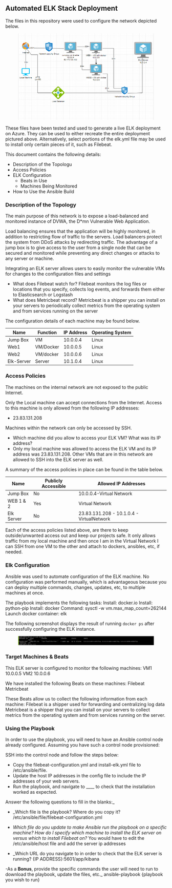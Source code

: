 ## Automated ELK Stack Deployment

The files in this repository were used to configure the network depicted below.

<figure><img src=/diagrams/diagram2.PNG><figcaption></figcaption></figure>

These files have been tested and used to generate a live ELK deployment on Azure. They can be used to either recreate the entire deployment pictured above. Alternatively, select portions of the elk.yml file may be used to install only certain pieces of it, such as Filebeat.

This document contains the following details:
- Description of the Topologu
- Access Policies
- ELK Configuration
  - Beats in Use
  - Machines Being Monitored
- How to Use the Ansible Build


### Description of the Topology

The main purpose of this network is to expose a load-balanced and monitored instance of DVWA, the D*mn Vulnerable Web Application.


Load balancing ensures that the application will be highly monitored, in addition to restricting flow of traffic to the servers. Load balancers protect the system from DDoS attacks by redirecting traffic.
The advantage of a jump box is to give access to the user from a single node that can be secured and monitored while preventing any direct changes or attacks to any server or machine.

Integrating an ELK server allows users to easily monitor the vulnerable VMs for changes to the configuration files and settings
- What does Filebeat watch for?
Filebeat monitors the log files or locations that you specify, collects log events, and forwards them either to Elasticsearch or Logstash
-  What does Metricbeat record?
Metricbeat is a shipper you can install on your servers to periodically collect metrics from the operating system and from services running on the server

The configuration details of each machine may be found below.

| Name     | Function | IP Address   |Operating System|
|----------|----------|--------------|----------------|                    
| Jump Box | VM       | 10.0.0.4     | Linux          |
| Web1     | VM/Docker| 10.0.0.5     | Linux          |
| Web2     | VM/docker| 10.0.0.6     | Linux          |
|Elk-Server| Server   | 10.1.0.4     | Linux          |

### Access Policies

The machines on the internal network are not exposed to the public Internet.

Only the Local machine can accept connections from the Internet.  Access to this machine is only allowed from the following IP addresses:
- 23.83.131.208

Machines within the network can only be accessed by SSH.

- Which machine did you allow to access your ELK VM? What was its IP address?
- Only my local machine was allowed to access the ELK VM and its IP address was 23.83.131.208. Other VMs that are in this network are allowed to SSH into the ELK server as well.

A summary of the access policies in place can be found in the table below.

| Name     | Publicly Accessible | Allowed IP Addresses                    |
|----------|---------------------|----------------------                   |
| Jump Box | No                  | 10.0.0.4-Virtual Network                |
| WEB 1 & 2| Yes                 | Virtual Network                         |
|Elk Server| No                  |23.83.131.208 - 10.1.0.4 - VirtualNetwork|

Each of the access policies listed above, are there to keep outside/unwanted access out and keep our projects safe. It only allows traffic from my local machine and then once I am in the Virtual Network I can SSH from one VM to the other and attach to dockers, ansibles, etc, if needed.


### Elk Configuration

Ansible was used to automate configuration of the ELK machine. No configuration was performed manually, which is advantageous because you can deploy multiple commands, changes, updates, etc, to multiple machines at once.

The playbook implements the following tasks:
Install: docker.io
Install: python-pip
Install: docker
Command: sysctl -w vm.max_map_count=262144
Launch docker container: elk

The following screenshot displays the result of running `docker ps` after successfully configuring the ELK instance.

<figure><img src=/diagrams/elkserver.png><figcaption></figcaption></figure>

### Target Machines & Beats
This ELK server is configured to monitor the following machines:
VM1 10.0.0.5
VM2 10.0.0.6

We have installed the following Beats on these machines:
Filebeat
Metricbeat

These Beats allow us to collect the following information from each machine:
Filebeat is a shipper used for forwarding and centralizing log data
Metricbeat is a shipper that you can install on your servers to collect metrics from the operating system and from services running on the server.

### Using the Playbook
In order to use the playbook, you will need to have an Ansible control node already configured. Assuming you have such a control node provisioned:

SSH into the control node and follow the steps below:
- Copy the filebeat-configuration.yml and install-elk.yml file to /etc/ansible/file.
- Update the host IP addresses in the config file to include the IP addresses of your web servers.
- Run the playbook, and navigate to ____ to check that the installation worked as expected.

Answer the following questions to fill in the blanks:_
- _Which file is the playbook? Where do you copy it? 
 /etc/ansible/file/filebeat-configuration.yml

- _Which file do you update to make Ansible run the playbook on a specific machine? How do I specify which machine to install the ELK server on versus which to install Filebeat on?_
You would have to edit the /etc/ansible/host file and add the server ip addresses 

- _Which URL do you navigate to in order to check that the ELK server is running?
{IP ADDRESS}:5601/app/kibana

-As a **Bonus**, provide the specific commands the user will need to run to download the playbook, update the files, etc._
ansible-playbook {playbook you wish to run}
